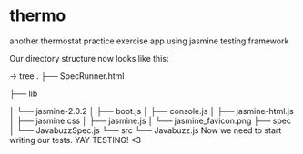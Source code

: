 # thermo

another thermostat practice exercise app using jasmine testing framework



Our directory structure now looks like this:

→ tree
.
├── SpecRunner.html

├── lib

│   └── jasmine-2.0.2
│       ├── boot.js
│       ├── console.js
│       ├── jasmine-html.js
│       ├── jasmine.css
│       ├── jasmine.js
│       └── jasmine_favicon.png
├── spec
│   └── JavabuzzSpec.js
└── src
    └── Javabuzz.js
Now we need to start writing our tests. YAY TESTING! <3



